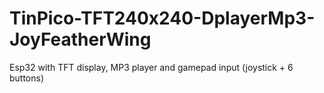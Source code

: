 # TinPico-TFT240x240-DplayerMp3-JoyFeatherWing
Esp32 with TFT display, MP3 player and gamepad input (joystick + 6 buttons)
